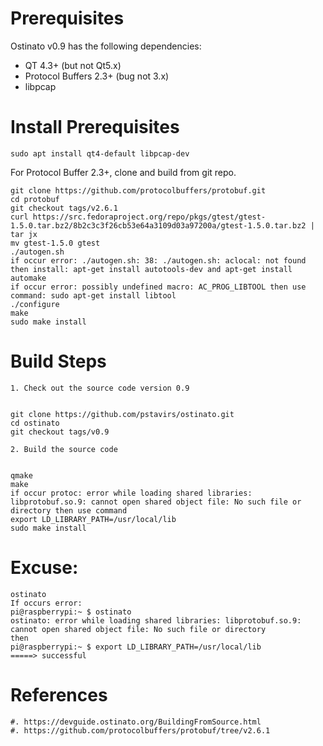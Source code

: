 Prerequisites
=============

Ostinato v0.9 has the following dependencies:

- QT 4.3+ (but not Qt5.x)
- Protocol Buffers 2.3+ (bug not 3.x)
- libpcap

Install Prerequisites
=====================


    sudo apt install qt4-default libpcap-dev
    
For Protocol Buffer 2.3+, clone and build from git repo.


    git clone https://github.com/protocolbuffers/protobuf.git
    cd protobuf
    git checkout tags/v2.6.1
    curl https://src.fedoraproject.org/repo/pkgs/gtest/gtest-1.5.0.tar.bz2/8b2c3c3f26cb53e64a3109d03a97200a/gtest-1.5.0.tar.bz2 | tar jx
    mv gtest-1.5.0 gtest
    ./autogen.sh
    if occur error: ./autogen.sh: 38: ./autogen.sh: aclocal: not found
    then install: apt-get install autotools-dev and apt-get install automake
    if occur error: possibly undefined macro: AC_PROG_LIBTOOL then use command: sudo apt-get install libtool
    ./configure
    make
    sudo make install


Build Steps
===========

    1. Check out the source code version 0.9


    git clone https://github.com/pstavirs/ostinato.git
    cd ostinato
    git checkout tags/v0.9

    2. Build the source code


    qmake
    make
    if occur protoc: error while loading shared libraries: libprotobuf.so.9: cannot open shared object file: No such file or directory then use command
    export LD_LIBRARY_PATH=/usr/local/lib
    sudo make install
    
Excuse:
==========

    ostinato
    If occurs error:
    pi@raspberrypi:~ $ ostinato
    ostinato: error while loading shared libraries: libprotobuf.so.9: cannot open shared object file: No such file or directory
    then
    pi@raspberrypi:~ $ export LD_LIBRARY_PATH=/usr/local/lib
    =====> successful


References
==========

    #. https://devguide.ostinato.org/BuildingFromSource.html
    #. https://github.com/protocolbuffers/protobuf/tree/v2.6.1
